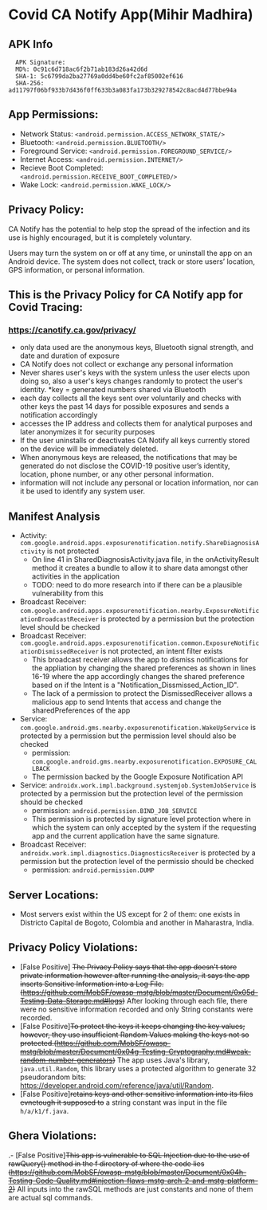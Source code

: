 # Covid CA Notify App(Mihir Madhira)

## APK Info
```
  APK Signature:
  MD%: 0c91c6d718ac6f2b71ab183d26a42d6d
  SHA-1: 5c6799da2ba27769a0dd4be60fc2af85002ef616
  SHA-256: ad11797f06bf933b7d436f0ff633b3a083fa173b329278542c8acd4d77bbe94a
```

## App Permissions:
- Network Status: ``<android.permission.ACCESS_NETWORK_STATE/>``
- Bluetooth: ``<android.permission.BLUETOOTH/>``
- Foreground Service: ``<android.permission.FOREGROUND_SERVICE/>``
- Internet Access: ``<android.permission.INTERNET/>``
- Recieve Boot Completed: ``<android.permission.RECEIVE_BOOT_COMPLETED/>``
- Wake Lock: ``<android.permission.WAKE_LOCK/>``

## Privacy Policy:
CA Notify has the potential to help stop the spread of the infection and its use is 
highly encouraged, but it is completely voluntary.

Users may turn the system on or off at any time, or uninstall the app on an Android device. 
The system does not collect, track or store users’ location, GPS information, or personal 
information.

## This is the Privacy Policy for CA Notify app for Covid Tracing: 
### https://canotify.ca.gov/privacy/

- only data used are the anonymous keys, Bluetooth signal strength, and date and duration of
exposure
- CA Notify does not collect or exchange any personal information
- Never shares user's keys with the system unless the user elects upon doing so, also a user's
keys changes randomly to protect the user's identity. *key = generated numbers shared via 
Bluetooth
- each day collects all the keys sent over voluntarily and checks with other keys the past
14 days for possible exposures and sends a notification accordingly
- accesses the IP address and collects them for analytical purposes and later anonymizes it 
for security purposes
- If the user uninstalls or deactivates CA Notify all keys currently stored on the device 
will be immediately deleted.
- When anonymous keys are released, the notifications that may be generated do not disclose 
the COVID-19 positive user’s identity, location, phone number, or any other personal 
information.
- information will not include any personal or location information, nor can it be 
used to identify any system user.

## Manifest Analysis
- Activity: ``com.google.android.apps.exposurenotification.notify.ShareDiagnosisActivity`` is not protected
  - On line 41 in SharedDiagnosisActivity.java file, in the onActivityResult method it creates a bundle to allow it to share data amongst other activities in the application
  - TODO: need to do more research into if there can be a plausible vulnerability from this 
- Broadcast Receiver: ``com.google.android.apps.exposurenotification.nearby.ExposureNotificationBroadcastReceiver`` is protected by a permission but the protection level should be checked
- Broadcast Receiver: ``com.google.android.apps.exposurenotification.common.ExposureNotificationDismissedReceiver`` is not protected, an intent filter exists 
  - This broadcast receiver allows the app to dismiss notifications for the appliation by changing the shared preferences as shown in lines 16-19 where the app accordingly changes the shared preference based on if the Intent is a "Notification_Dissmissed_Action_ID".
  - The lack of a permission to protect the DismissedReceiver allows a malicious app to send Intents that access and change the sharedPreferences of the app
- Service: ``com.google.android.gms.nearby.exposurenotification.WakeUpService`` is protected by a permission but the permission level should also be checked
  - permission: ``com.google.android.gms.nearby.exposurenotification.EXPOSURE_CALLBACK``
  - The permission backed by the Google Exposure Notification API 
- Service: ``androidx.work.impl.background.systemjob.SystemJobService`` is protected by a permission but the protection level of the permission should be checked
  - permission: ``android.permission.BIND_JOB_SERVICE``
  - This permission is protected by signature level protection where in which the system can only accepted by the system if the requesting app and the current application have the same signature. 
- Broadcast Receiver: ``androidx.work.impl.diagnostics.DiagnosticsReceiver`` is protected by a permission but the protection level of the permissio should be checked
  - permission: `android.permission.DUMP`

## Server Locations:
- Most servers exist within the US except for 2 of them: one exists in Districto Capital de Bogoto, Colombia and another in Maharastra, India. 

## Privacy Policy Violations:
- [False Positive] ~~The Privacy Policy says that the app doesn't store private information however after running
the analysis, it says the app inserts Sensitive Information into a Log File. (https://github.com/MobSF/owasp-mstg/blob/master/Document/0x05d-Testing-Data-Storage.md#logs)~~ After looking through each file, there were no sensitive information recorded and only String constants were recorded. 
- [False Positive]~~To protect the keys it keeps changing the key values; however, they use insufficient 
Random Values making the keys not so protected.(https://github.com/MobSF/owasp-mstg/blob/master/Document/0x04g-Testing-Cryptography.md#weak-random-number-generators)~~ The app uses Java's library, `java.util.Random`, this library uses a protected algorithm to generate 32 pseudorandom bits: https://developer.android.com/reference/java/util/Random.
- [False Positive]~~retains keys and other sensitive information into its files evnetough it supposed to~~ a string constant was input in the file `h/a/k1/f.java`. 


## Ghera Violations:
.- [False Positive]~~This app is vulnerable to SQL Injection due to the use of rawQuery() method in the f directory of where the code lies (https://github.com/MobSF/owasp-mstg/blob/master/Document/0x04h-Testing-Code-Quality.md#injection-flaws-mstg-arch-2-and-mstg-platform-2)~~ All inputs into the rawSQL methods are just constants and none of them are actual sql commands. 




 

